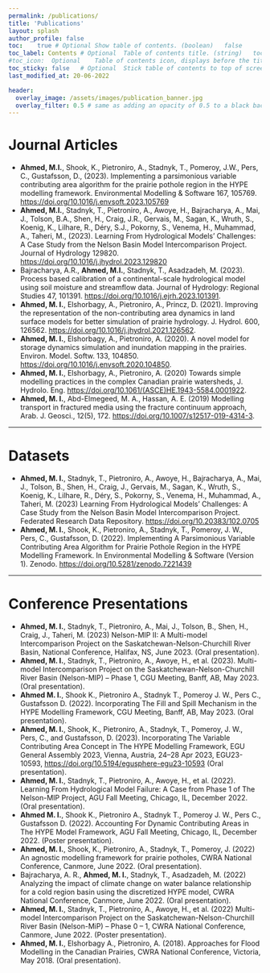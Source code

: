 ```yaml
---
permalink: /publications/
title: 'Publications'
layout: splash
author_profile: false
toc: 	true # Optional	Show table of contents. (boolean)	false
toc_label: Contents	# Optional	Table of contents title. (string)	toc_label in UI Text data file.
#toc_icon:	Optional	Table of contents icon, displays before the title. (string)	Font Awesome  file-alt icon. Other FA icons can be used instead.
toc_sticky: false	# Optional	Stick table of contents to top of screen.	false
last_modified_at: 20-06-2022

header:
  overlay_image: /assets/images/publication_banner.jpg
  overlay_filter: 0.5 # same as adding an opacity of 0.5 to a black background
---
```


# Journal Articles

* **Ahmed, M.I.**, Shook, K., Pietroniro, A., Stadnyk, T., Pomeroy, J.W., Pers, C., Gustafsson, D., (2023). Implementing a parsimonious variable contributing area algorithm for the prairie pothole region in the HYPE modelling framework. Environmental Modelling & Software 167, 105769. https://doi.org/10.1016/j.envsoft.2023.105769
* **Ahmed, M.I.**, Stadnyk, T., Pietroniro, A., Awoye, H., Bajracharya, A., Mai, J., Tolson, B.A., Shen, H., Craig, J.R., Gervais, M., Sagan, K., Wruth, S., Koenig, K., Lilhare, R., Déry, S.J., Pokorny, S., Venema, H., Muhammad, A., Taheri, M., (2023). Learning From Hydrological Models’ Challenges: A Case Study from the Nelson Basin Model Intercomparison Project. Journal of Hydrology 129820. https://doi.org/10.1016/j.jhydrol.2023.129820
* Bajracharya, A.R., **Ahmed, M.I.**, Stadnyk, T., Asadzadeh, M. (2023). Process based calibration of a continental-scale hydrological model using soil moisture and streamflow data. Journal of Hydrology: Regional Studies 47, 101391. https://doi.org/10.1016/j.ejrh.2023.101391.
* **Ahmed, M. I.**, Elshorbagy, A., Pietroniro, A., Princz, D. (2021). Improving the representation of the non-contributing area dynamics in land surface models for better simulation of prairie hydrology. J. Hydrol. 600, 126562. https://doi.org/10.1016/j.jhydrol.2021.126562.
* **Ahmed, M. I.**, Elshorbagy, A., Pietroniro, A. (2020). A novel model for storage dynamics simulation and inundation mapping in the prairies. Environ. Model. Softw. 133, 104850. https://doi.org/10.1016/j.envsoft.2020.104850.
* **Ahmed, M. I.**, Elshorbagy, A., Pietroniro, A. (2020) Towards simple modelling practices in the complex Canadian prairie watersheds, J. Hydrolo. Eng. https://doi.org/10.1061/(ASCE)HE.1943-5584.0001922.
* **Ahmed, M. I.**, Abd-Elmegeed, M. A., Hassan, A. E. (2019) Modelling transport in fractured media using the fracture continuum approach, Arab. J. Geosci., 12(5), 172. https://doi.org/10.1007/s12517-019-4314-3.


_________________


# Datasets

* **Ahmed, M. I.**, Stadnyk, T., Pietroniro, A., Awoye, H., Bajracharya, A., Mai, J., Tolson, B., Shen, H., Craig, J., Gervais, M., Sagan, K., Wruth, S., Koenig, K., Lilhare, R., Déry, S., Pokorny, S., Venema, H., Muhammad, A., Taheri, M. (2023) Learning From Hydrological Models’ Challenges: A Case Study from the Nelson Basin Model Intercomparison Project. Federated Research Data Repository. https://doi.org/10.20383/102.0705
* **Ahmed, M. I.**, Shook, K., Pietroniro, A., Stadnyk, T., Pomeroy, J. W., Pers, C., Gustafsson, D. (2022). Implementing A Parsimonious Variable Contributing Area Algorithm for Prairie Pothole Region in the HYPE Modelling Framework. In Environmental Modelling & Software (Version 1). Zenodo. https://doi.org/10.5281/zenodo.7221439

_________________


# Conference Presentations

* **Ahmed, M. I.**, Stadnyk, T., Pietroniro, A., Mai, J., Tolson, B., Shen, H., Craig, J., Taheri, M. (2023) Nelson-MIP II: A Multi-model Intercomparison Project on the Saskatchewan-Nelson-Churchill River Basin, National Conference, Halifax, NS, June 2023. (Oral presentation).
* **Ahmed, M. I.**, Stadnyk, T., Pietroniro, A., Awoye, H., et al. (2023). Multi-model Intercomparison Project on the Saskatchewan-Nelson-Churchill River Basin (Nelson-MIP) – Phase 1, CGU Meeting, Banff, AB, May 2023. (Oral presentation).
* **Ahmed M. I.**, Shook K., Pietroniro A., Stadnyk T., Pomeroy J. W., Pers C., Gustafsson D. (2022). Incorporating The Fill and Spill Mechanism in the HYPE Modelling Framework, CGU Meeting, Banff, AB, May 2023. (Oral presentation).
* **Ahmed, M. I.**, Shook, K., Pietroniro, A., Stadnyk, T., Pomeroy, J. W., Pers, C., and Gustafsson, D. (2023). Incorporating The Variable Contributing Area Concept in The HYPE Modelling Framework, EGU General Assembly 2023, Vienna, Austria, 24–28 Apr 2023, EGU23-10593, https://doi.org/10.5194/egusphere-egu23-10593 (Oral presentation).
* **Ahmed, M. I.**, Stadnyk, T., Pietroniro, A., Awoye, H., et al. (2022). Learning From Hydrological Model Failure: A Case from Phase 1 of The Nelson-MIP Project, AGU Fall Meeting, Chicago, IL, December 2022. (Oral presentation).
* **Ahmed M. I.**, Shook K., Pietroniro A., Stadnyk T., Pomeroy J. W., Pers C., Gustafsson D. (2022). Accounting For Dynamic Contributing Areas in The HYPE Model Framework, AGU Fall Meeting, Chicago, IL, December 2022. (Poster presentation).
* **Ahmed, M. I.**, Shook, K., Pietroniro, A., Stadnyk, T., Pomeroy, J. (2022) An agnostic modelling framework for prairie potholes, CWRA National Conference, Canmore, June 2022. (Oral presentation).
* Bajracharya, A. R., **Ahmed, M. I.**, Stadnyk, T., Asadzadeh, M. (2022) Analyzing the impact of climate change on water balance relationship for a cold region basin using the discretized HYPE model, CWRA National Conference, Canmore, June 2022. (Oral presentation).
* **Ahmed, M. I.**, Stadnyk, T., Pietroniro, A., Awoye, H., et al. (2022) Multi-model Intercomparison Project on the Saskatchewan-Nelson-Churchill River Basin (Nelson-MiP) – Phase 0 – 1, CWRA National Conference, Canmore, June 2022. (Poster presentation).
* **Ahmed, M. I.**, Elshorbagy A., Pietroniro, A. (2018). Approaches for Flood Modelling in the Canadian Prairies, CWRA National Conference, Victoria, May 2018. (Oral presentation).
